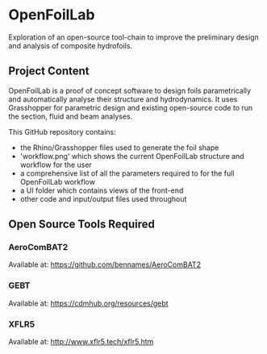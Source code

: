 # OpenFoilLab
Exploration of an open-source tool-chain to improve the preliminary design and analysis of composite hydrofoils. 

## Project Content

OpenFoilLab is a proof of concept software to design foils parametrically and automatically analyse their structure and hydrodynamics. 
It uses Grasshopper for parametric design and existing open-source code to run the section, fluid and beam analyses. 

This GitHub repository contains: 
- the Rhino/Grasshopper files used to generate the foil shape
- 'workflow.png' which shows the current OpenFoilLab structure and workflow for the user
- a comprehensive list of all the parameters required to for the full OpenFoilLab workflow
- a UI folder which contains views of the front-end
- other code and input/output files used throughout


## Open Source Tools Required 

### AeroComBAT2 
Available at: https://github.com/bennames/AeroComBAT2

### GEBT
Available at: https://cdmhub.org/resources/gebt

### XFLR5
Available at: http://www.xflr5.tech/xflr5.htm





